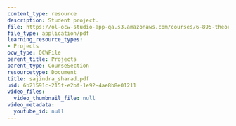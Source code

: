 ```yaml
---
content_type: resource
description: Student project.
file: https://ol-ocw-studio-app-qa.s3.amazonaws.com/courses/6-895-theory-of-parallel-systems-sma-5509-fall-2003/6b21591c215fe2bf1e924ae8b8e01211_sajindra_sharad.pdf
file_type: application/pdf
learning_resource_types:
- Projects
ocw_type: OCWFile
parent_title: Projects
parent_type: CourseSection
resourcetype: Document
title: sajindra_sharad.pdf
uid: 6b21591c-215f-e2bf-1e92-4ae8b8e01211
video_files:
  video_thumbnail_file: null
video_metadata:
  youtube_id: null
---
```

